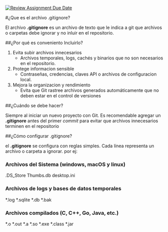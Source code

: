 [![Review Assignment Due Date](https://classroom.github.com/assets/deadline-readme-button-22041afd0340ce965d47ae6ef1cefeee28c7c493a6346c4f15d667ab976d596c.svg)](https://classroom.github.com/a/kl-E8VQf)


#¿Que es el archivo .gitignore?

El archivo **.gitignore** es un archivo de texto que le indica a git que archivos o carpetas debe ignorar y no inluir en el repositorio.

##¿Por qué es conveniento Incluirlo?

1. Evita subir archivos innecesarios
	- Archivos temporales, logs, cachés y binarios que no son necesarios en el repositorio.
2. Protege informacion sensible
	- Contraseñas, credencias, claves API o archivos de configuracion local.
3. Mejora la organizacion y rendimiento
	- Evita que Git rastree archivos generados automáticamente que no deben estar en el control de versiones

##¿Cuándo se debe hacer?

Siempre al iniciar un nuevo proyecto con Git.
Es recomendable agregar un **.gitignore** antes del primer *commit* para evitar que archivos innecesarios terminen en el repositorio

##¿Cómo configurar .gitignore?

el **.gitignore** se configura con reglas simples. Cada línea representa un archivo o carpeta a ignorar. por ej:

### Archivos del Sistema (windows, macOS y linux)

.DS_Store
Thumbs.db
desktop.ini

### Archivos de logs y bases de datos temporales
*.log
*.sqlite
*.db
*.bak

### Archivos compilados (C, C++, Go, Java, etc.)
*.o
*.out
*.a
*.so
*.exe
*.class
*.jar


